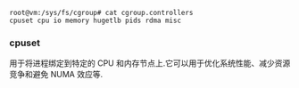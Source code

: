 ```
root@vm:/sys/fs/cgroup# cat cgroup.controllers 
cpuset cpu io memory hugetlb pids rdma misc
```


### cpuset 
用于将进程绑定到特定的 CPU 和内存节点上.它可以用于优化系统性能、减少资源竞争和避免 NUMA 效应等.